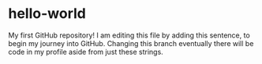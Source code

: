 # hello-world
My first GitHub repository!
I am editing this file by adding this sentence, to begin my journey into GitHub.
Changing this branch eventually there will be code in my profile aside from just these strings.
